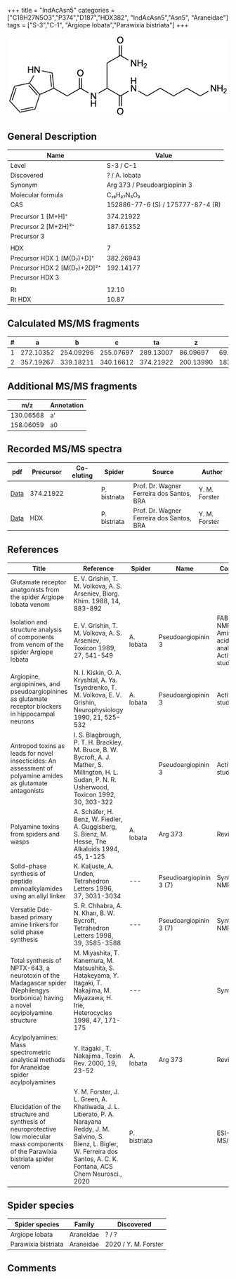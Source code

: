 +++
title = "IndAcAsn5"
categories = ["C18H27N5O3","P374","D187","HDX382",
"IndAcAsn5","Asn5",
"Araneidae"]
tags = ["S-3","C-1",
"Argiope lobata","Parawixia bistriata"]
+++

![](/img/IndAcAsn5.png)

## General Description

| Name                        | Value                             |
|-----------------------------|-----------------------------------|
| Level                       | S-3 / C-1                                 |
| Discovered                  | ? / A. lobata                     |
| Synonym                     | Arg 373 / Pseudoargiopinin 3      |
| Molecular formula           | C₁₉H₂₇N₅O₃                        |
| CAS                         | 152886-77-6 (S) / 175777-87-4 (R) |
|                             |                                   |
| Precursor 1 [M+H]⁺          | 374.21922                         |
| Precursor 2 [M+2H]²⁺        | 187.61352                         |
| Precursor 3                 |                                   |
|                             |                                   |
| HDX                         | 7                                 |
| Precursor HDX 1 [M(D₇)+D]⁺   | 382.26943                         |
| Precursor HDX 2 [M(D₇)+2D]²⁺ | 192.14177                         |
| Precursor HDX 3             |                                   |
|                             |                                   |
| Rt                          | 12.10                                  |
| Rt HDX                      | 10.87                                  |

## Calculated MS/MS fragments

| # | a         | b         | c         | ta        | z         | y         | tz        |
|---|-----------|-----------|-----------|-----------|-----------|-----------|-----------|
| 1 | 272.10352 | 254.09296 | 255.07697 | 289.13007 | 86.09697  | 69.07042  | 103.12352 |
| 2 | 357.19267 | 339.18211 | 340.16612 | 374.21922 | 200.13990 | 183.11335 | 217.16645 |

## Additional MS/MS fragments

| m/z | Annotation |
|-----|------------|
| 130.06568 | a'         |
| 158.06059 | a0         |

## Recorded MS/MS spectra

| pdf | Precursor | Co-eluting | Spider | Source | Author |
|-----|-----------|------------|--------|--------|--------|
| [Data](/pdf/P-bistriata/374_IndAcAsn5_Pb.pdf) | 374.21922 |           | P. bistriata | Prof. Dr. Wagner Ferreira dos Santos, BRA | Y. M. Forster |
| [Data](/pdf/P-bistriata/374_IndAcAsn5_Pb_HDX.pdf) | HDX |           | P. bistriata | Prof. Dr. Wagner Ferreira dos Santos, BRA | Y. M. Forster |

## References

| Title                                                                                                                             | Reference                                                                                                                                             | Spider    | Name                    | Content                                                 | Link                                                                                                 |
|-----------------------------------------------------------------------------------------------------------------------------------|-------------------------------------------------------------------------------------------------------------------------------------------------------|-----------|-------------------------|---------------------------------------------------------|------------------------------------------------------------------------------------------------------|
| Glutamate receptor anatgonists from the spider Argiope lobata venom                                                               | E. V. Grishin, T. M. Volkova, A. S. Arseniev, Biorg. Khim. 1988, 14, 883-892                                                                          |           |                         |                                                         |                                                                                                      |
| Isolation and structure analysis of components from venom of the spider Argiope lobata                                            | E. V. Grishin, T. M. Volkova, A. S. Arseniev, Toxicon 1989, 27, 541-549                                                                               | A. lobata | Pseudoargiopinin 3      | FAB-MS, NMR (ns), Amino acid analysis, Activity-studies | [Link](https://doi.org/10.1016/0041-0101(89)90115-3)                                                 |
| Argiopine, argiopinines, and pseudoargiopinines as glutamate receptor blockers in hippocampal neurons                             | N. I. Kiskin, O. A. Kryshtal, A. Ya. Tsyndrenko, T. M. Volkova, E. V. Grishin, Neurophysiology 1990, 21, 525-532                                      | A. lobata | Pseudoargiopinin 3      | Activity-studies                                        | [Link](https://doi.org/10.1007/BF01051949)                                                           |
| Antropod toxins as leads for novel insecticides: An assessment of polyamine amides as glutamate antagonists                       | I. S. Blagbrough, P. T. H. Brackley, M. Bruce, B. W. Bycroft, A. J. Mather, S. Millington, H. L. Sudan, P. N. R. Usherwood, Toxicon 1992, 30, 303-322 |           | Pseudoargiopinin 3      | Activity-studies                                        | [Link](https://doi.org/10.1016/0041-0101(92)90871-2)                                                 |
| Polyamine toxins from spiders and wasps                                                                                           | A. Schäfer, H. Benz, W. Fiedler, A. Guggisberg, S. Bienz, M. Hesse, The Alkaloids 1994, 45, 1-125                                                     | A. lobata | Arg 373                 | Review                                                  | [Link](https://doi.org/10.1016/S0099-9598(08)60276-X)                                                |
| Solid-phase synthesis of peptide aminoalkylamides using an allyl linker                                                           | K. Kaljuste, A. Unden, Tetrahedron Letters 1996, 37, 3031-3034                                                                                        | ---       | Pseudioargiopinin 3 (7) | Synthesis, NMR                                          | [Link](https://doi.org/10.1016/0040-4039(96)00461-3)                                                 |
| Versatile Dde-based primary amine linkers for solid phase synthesis                                                               | S. R. Chhabra, A. N. Khan, B. W. Bycroft, Tetrahedron Letters 1998, 39, 3585-3588                                                                     | ---       | Pseudoargiopinin 3 (7)  | Synthesis, NMR (ns)                                     | [Link](https://doi.org/10.1016/S0040-4039(98)00555-3)                                                |
| Total synthesis of NPTX-643, a neurotoxin of the Madagascar spider (Nephilengys borbonica) having a novel acylpolyamine structure | M. Miyashita, T. Kanemura, M. Matsushita, S. Hatakeyama, Y. Itagaki, T. Nakajima, M. Miyazawa, H. Irie, Heterocycles 1998, 47, 171-175                | ---       |                         | Synthesis                                               | [Link](https://www.infona.pl/resource/bwmeta1.element.elsevier-21290103-a950-3a60-bcdd-28a2c2b92696) |
| Acylpolyamines: Mass spectrometric analytical methods for Araneidae spider acylpolyamines                                         | Y. Itagaki , T. Nakajima , Toxin Rev. 2000, 19, 23-52                                                                                                 | A. lobata | Arg 373                 | Review                                                  | [Link](https://doi.org/10.1081/TXR-100100314)                                                        |
| Elucidation of the structure and synthesis of neuroprotective low molecular mass components of the Parawixia bistriata spider venom      | Y. M. Forster, J. L. Green, A. Khatiwada, J. L. Liberato, P. A. Narayana Reddy, J. M. Salvino, S. Bienz, L. Bigler, W. Ferreira dos Santos, A. C. K. Fontana, ACS Chem Neurosci., 2020          | P. bistriata       |      | ESI-MS/MS        | [Link](https://pubs.acs.org/doi/10.1021/acschemneuro.0c00007)     |


## Spider species

| Spider species | Family    | Discovered |
|----------------|-----------|------------|
| Argiope lobata | Araneidae | ? / ?      |
| Parawixia bistriata | Araneidae | 2020 / Y. M. Forster |

## Comments